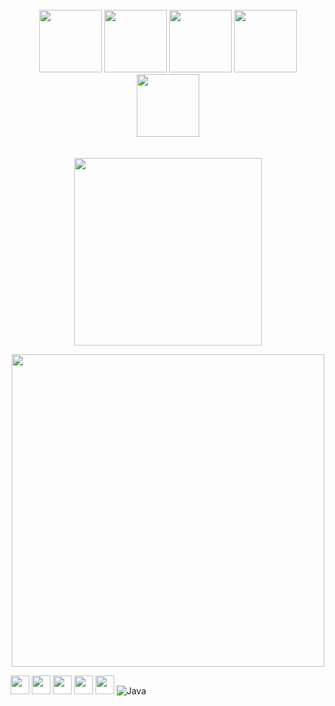 <br>
<br>
<br>
<p align="center">
  <img src="https://media3.giphy.com/media/ln7z2eWriiQAllfVcn/200w.webp" width="100">
  <img src="https://i.giphy.com/media/VgGthkhUvGgOit7Y9i/200.webp" width="100">
  <img src="https://i.giphy.com/media/eNAsjO55tPbgaor7ma/200w.webp" width="100">
  <img src="https://i.giphy.com/media/KzJkzjggfGN5Py6nkT/200.webp" width="100">
  <img src="https://i.giphy.com/media/IdyAQJVN2kVPNUrojM/200.webp" width="100"><br><br><br>
  <img src="https://user-images.githubusercontent.com/22197685/114533270-4d350780-9c80-11eb-86b7-aa56bde5e0d1.png" width="300">  
</p>
<p align="center">
  <img src="https://user-images.githubusercontent.com/22197685/114530556-a2234e80-9c7d-11eb-8052-b741dbd9f2f0.png" width="500">
</p>
 <img src="https://media3.giphy.com/media/ln7z2eWriiQAllfVcn/200w.webp" width="30">
  <img src="https://i.giphy.com/media/VgGthkhUvGgOit7Y9i/200.webp" width="30">
   <img src="https://i.giphy.com/media/IdyAQJVN2kVPNUrojM/200.webp" width="30">
  <img src="https://i.giphy.com/media/eNAsjO55tPbgaor7ma/200w.webp" width="30">
  <img src="https://i.giphy.com/media/KzJkzjggfGN5Py6nkT/200.webp" width="30">


  <img src="https://img.shields.io/badge/-Java-orange" alt="Java">
  
